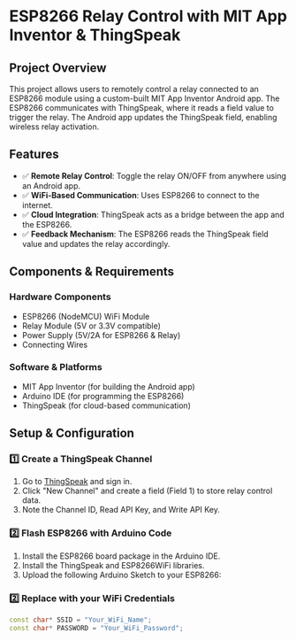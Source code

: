 # ESP8266 Relay Control with MIT App Inventor & ThingSpeak
## Project Overview
This project allows users to remotely control a relay connected to an ESP8266 module using a custom-built MIT App Inventor Android app. The ESP8266 communicates with ThingSpeak, where it reads a field value to trigger the relay. The Android app updates the ThingSpeak field, enabling wireless relay activation.
## Features

- ✅ **Remote Relay Control**: Toggle the relay ON/OFF from anywhere using an Android app.
- ✅ **WiFi-Based Communication**: Uses ESP8266 to connect to the internet.
- ✅ **Cloud Integration**: ThingSpeak acts as a bridge between the app and the ESP8266.
- ✅ **Feedback Mechanism**: The ESP8266 reads the ThingSpeak field value and updates the relay accordingly.

## Components & Requirements
### Hardware Components

- ESP8266 (NodeMCU) WiFi Module
- Relay Module (5V or 3.3V compatible)
- Power Supply (5V/2A for ESP8266 & Relay)
- Connecting Wires

### Software & Platforms

- MIT App Inventor (for building the Android app)
- Arduino IDE (for programming the ESP8266)
- ThingSpeak (for cloud-based communication)

## Setup & Configuration
### 1️⃣ Create a ThingSpeak Channel

1. Go to [ThingSpeak](https://thingspeak.com) and sign in.
2. Click "New Channel" and create a field (Field 1) to store relay control data.
3. Note the Channel ID, Read API Key, and Write API Key.

### 2️⃣ Flash ESP8266 with Arduino Code

1. Install the ESP8266 board package in the Arduino IDE.
2. Install the ThingSpeak and ESP8266WiFi libraries.
3. Upload the following Arduino Sketch to your ESP8266:
### 2️⃣ Replace with your WiFi Credentials
```cpp
const char* SSID = "Your_WiFi_Name";  
const char* PASSWORD = "Your_WiFi_Password";  
```